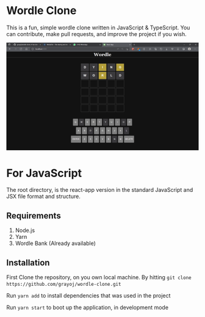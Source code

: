 # Wordle Clone

This is a fun, simple wordle clone written in JavaScript & TypeScript. You can contribute, make pull requests, and improve the project if you wish.

<img src="img/wordle.png">

# For JavaScript
The root directory, is the react-app version in the standard JavaScript and JSX file format and structure.

## Requirements

1. Node.js
2. Yarn
3. Wordle Bank (Already available)

## Installation

First Clone the repository, on you own local machine. By hitting
`git clone https://github.com/grayoj/wordle-clone.git `

Run `yarn add` to install dependencies that was used in the project

Run `yarn start` to boot up the application, in development mode